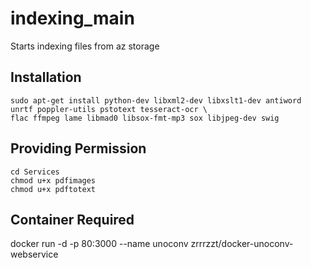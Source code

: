 # indexing_main
Starts indexing files from az storage

## Installation

```
sudo apt-get install python-dev libxml2-dev libxslt1-dev antiword unrtf poppler-utils pstotext tesseract-ocr \
flac ffmpeg lame libmad0 libsox-fmt-mp3 sox libjpeg-dev swig
```

## Providing Permission
```
cd Services
chmod u+x pdfimages
chmod u+x pdftotext
```
## Container Required
docker run -d -p 80:3000 --name unoconv zrrrzzt/docker-unoconv-webservice

